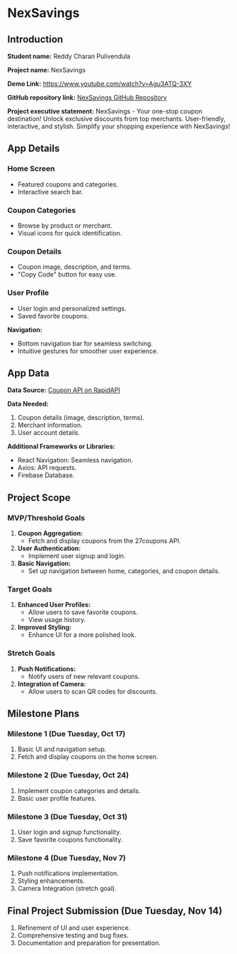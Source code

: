 # NexSavings

## Introduction

**Student name:** Reddy Charan Pulivendula

**Project name:** NexSavings

**Demo Link:** https://www.youtube.com/watch?v=Agu3ATQ-3XY

**GitHub repository link:** [NexSavings GitHub Repository](https://github.com/charanpulivendula/NexSavings)

**Project executive statement:**
NexSavings - Your one-stop coupon destination! Unlock exclusive discounts from top merchants. User-friendly, interactive, and stylish. Simplify your shopping experience with NexSavings!

## App Details

### Home Screen
- Featured coupons and categories.
- Interactive search bar.

### Coupon Categories
- Browse by product or merchant.
- Visual icons for quick identification.

### Coupon Details
- Coupon image, description, and terms.
- "Copy Code" button for easy use.

### User Profile
- User login and personalized settings.
- Saved favorite coupons.

**Navigation:**
- Bottom navigation bar for seamless switching.
- Intuitive gestures for smoother user experience.

## App Data

**Data Source:** [Coupon API on RapidAPI](https://rapidapi.com/collection/coupon-api)

**Data Needed:**
1. Coupon details (image, description, terms).
2. Merchant information.
3. User account details.

**Additional Frameworks or Libraries:**
- React Navigation: Seamless navigation.
- Axios: API requests.
- Firebase Database.

## Project Scope

### MVP/Threshold Goals

1. **Coupon Aggregation:**
   - Fetch and display coupons from the 27coupons API.
2. **User Authentication:**
   - Implement user signup and login.
3. **Basic Navigation:**
   - Set up navigation between home, categories, and coupon details.

### Target Goals

1. **Enhanced User Profiles:**
   - Allow users to save favorite coupons.
   - View usage history.
2. **Improved Styling:**
   - Enhance UI for a more polished look.

### Stretch Goals

1. **Push Notifications:**
   - Notify users of new relevant coupons.
2. **Integration of Camera:**
   - Allow users to scan QR codes for discounts.

## Milestone Plans

### Milestone 1 (Due Tuesday, Oct 17)

1. Basic UI and navigation setup.
2. Fetch and display coupons on the home screen.

### Milestone 2 (Due Tuesday, Oct 24)

1. Implement coupon categories and details.
2. Basic user profile features.

### Milestone 3 (Due Tuesday, Oct 31)

1. User login and signup functionality.
2. Save favorite coupons functionality.

### Milestone 4 (Due Tuesday, Nov 7)

1. Push notifications implementation.
2. Styling enhancements.
3. Camera Integration (stretch goal).

## Final Project Submission (Due Tuesday, Nov 14)

1. Refinement of UI and user experience.
2. Comprehensive testing and bug fixes.
3. Documentation and preparation for presentation.

